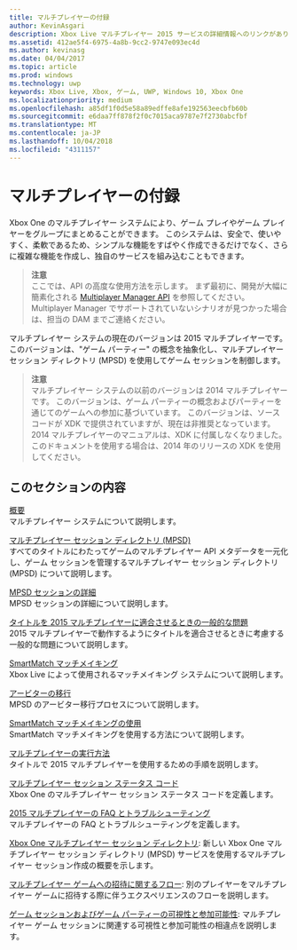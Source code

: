 ```yaml
---
title: マルチプレイヤーの付録
author: KevinAsgari
description: Xbox Live マルチプレイヤー 2015 サービスの詳細情報へのリンクがあります。
ms.assetid: 412ae5f4-6975-4a8b-9cc2-9747e093ec4d
ms.author: kevinasg
ms.date: 04/04/2017
ms.topic: article
ms.prod: windows
ms.technology: uwp
keywords: Xbox Live, Xbox, ゲーム, UWP, Windows 10, Xbox One
ms.localizationpriority: medium
ms.openlocfilehash: a85df1f0d5e58a89edffe8afe192563eecbfb60b
ms.sourcegitcommit: e6daa7ff878f2f0c7015aca9787e7f2730abcfbf
ms.translationtype: MT
ms.contentlocale: ja-JP
ms.lasthandoff: 10/04/2018
ms.locfileid: "4311157"
---
```

# <a name="multiplayer-appendix"></a>マルチプレイヤーの付録

Xbox One のマルチプレイヤー システムにより、ゲーム プレイやゲーム プレイヤーをグループにまとめることができます。 このシステムは、安全で、使いやすく、柔軟であるため、シンプルな機能をすばやく作成できるだけでなく、さらに複雑な機能を作成し、独自のサービスを組み込むこともできます。

> **注意**  
ここでは、API の高度な使用方法を示します。  まず最初に、開発が大幅に簡素化される [Multiplayer Manager API](../multiplayer-manager.md) を参照してください。  Multiplayer Manager でサポートされていないシナリオが見つかった場合は、担当の DAM までご連絡ください。

マルチプレイヤー システムの現在のバージョンは 2015 マルチプレイヤーです。 このバージョンは、"ゲーム パーティー" の概念を抽象化し、マルチプレイヤー セッション ディレクトリ (MPSD) を使用してゲーム セッションを制御します。

> **注意**  
マルチプレイヤー システムの以前のバージョンは 2014 マルチプレイヤーです。 このバージョンは、ゲーム パーティーの概念およびパーティーを通じてのゲームへの参加に基づいています。 このバージョンは、ソース コードが XDK で提供されていますが、現在は非推奨となっています。 2014 マルチプレイヤーのマニュアルは、XDK に付属しなくなりました。 このドキュメントを使用する場合は、2014 年のリリースの XDK を使用してください。


## <a name="in-this-section"></a>このセクションの内容

[概要](introduction-to-the-multiplayer-system.md)  
マルチプレイヤー システムについて説明します。

[マルチプレイヤー セッション ディレクトリ (MPSD)](multiplayer-session-directory.md)  
すべてのタイトルにわたってゲームのマルチプレイヤー API メタデータを一元化し、ゲーム セッションを管理するマルチプレイヤー セッション ディレクトリ (MPSD) について説明します。

[MPSD セッションの詳細](mpsd-session-details.md)  
MPSD セッションの詳細について説明します。

[タイトルを 2015 マルチプレイヤーに適合させるときの一般的な問題](common-issues-when-adapting-multiplayer.md)  
2015 マルチプレイヤーで動作するようにタイトルを適合させるときに考慮する一般的な問題について説明します。

[SmartMatch マッチメイキング](smartmatch-matchmaking.md)  
Xbox Live によって使用されるマッチメイキング システムについて説明します。

[アービターの移行](migrating-an-arbiter.md)  
MPSD のアービター移行プロセスについて説明します。

[SmartMatch マッチメイキングの使用](using-smartmatch-matchmaking.md)  
SmartMatch マッチメイキングを使用する方法について説明します。

[マルチプレイヤーの実行方法](multiplayer-how-tos.md)  
タイトルで 2015 マルチプレイヤーを使用するための手順を説明します。

[マルチプレイヤー セッション ステータス コード](multiplayer-session-status-codes.md)  
Xbox One のマルチプレイヤー セッション ステータス コードを定義します。

[2015 マルチプレイヤーの FAQ とトラブルシューティング](multiplayer-2015-faq.md)  
マルチプレイヤーの FAQ とトラブルシューティングを定義します。

[Xbox One マルチプレイヤー セッション ディレクトリ](xbox-one-multiplayer-session-directory.md): 新しい Xbox One マルチプレイヤー セッション ディレクトリ (MPSD) サービスを使用するマルチプレイヤー セッション作成の概要を示します。

[マルチプレイヤー ゲームへの招待に関するフロー](flows-for-multiplayer-game-invites.md): 別のプレイヤーをマルチプレイヤー ゲームに招待する際に伴うエクスペリエンスのフローを説明します。

[ゲーム セッションおよびゲーム パーティーの可視性と参加可能性](game-session-and-game-party-visibility-and-joinability.md): マルチプレイヤー ゲーム セッションに関連する可視性と参加可能性の相違点を説明します。
